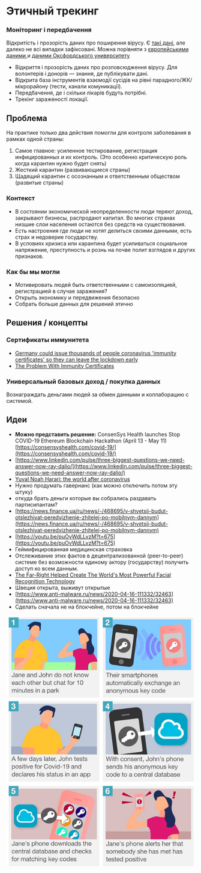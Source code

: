 # Этичный трекинг

### Моніторинг і передбачення

Відкритість і прозорість даних про поширення вірусу. Є [такі дані](https://public.tableau.com/profile/publicviz?fbclid=IwAR2nTNZDiO-GM-y2940gWCCB19xfN8X1yJMVnx0grp-OHoY6xZAT_wylyUk#!/vizhome/monitor_15841091301660/sheet0), але далеко не всі випадки зафіксовані. Можна порівняти з [європейськими даними ](https://who.maps.arcgis.com/apps/opsdashboard/index.html#/a19d5d1f86ee4d99b013eed5f637232d)и [даними Оксфордського университету](https://ourworldindata.org/coronavirus)

* Відкриття і прозорість даних про розповсюдження вірусу. Для волонтерів і донорів — знання, де публікувати дані.
* Відкрита база інструментів взаємодії сусідів на рівні парадного/ЖК/мікрорайону \(тести, канали комуникації\).
* Передбачення, де і скільки лікарів будуть потрібні.
* Трекінг зараженості локації.

## **Проблема**

На практике только два действия помогли для контроля заболевания в рамках одной страны:

1. Самое главное: усиленное тестирование, регистрация инфицированных и их контроль. \(Это особенно критическую роль когда карантин нужно будет снять\)
2. Жесткий карантин \(развивающиеся страны\)
3. Щадящий карантин с осознанным и ответственным обществом \(развитые страны\)

### Контекст

* В состоянии экономической неопределенности люди теряют доход, закрывают бизнесы, распродают капитал. Во многих странах низшие слои населения остаются без средств на существования.
*  Есть настроения где люди не хотят делиться своими данными, есть страх и недоверие государству.
* В условиях кризиса или карантина будет усиливаться социальное напряжение, преступность и рознь на почве полит взглядов и других признаков.

### Как бы мы могли

* Мотивировать людей быть ответственными с самоизоляцией, регистрацией в случае заражения?
* Открыть экономику и передвижения безопасно
* Собрать больше данных для решений этично

## **Решения / концепты**

### Сертификаты иммунитета

* [Germany could issue thousands of people coronavirus 'immunity certificates' so they can leave the lockdown early](https://www.businessinsider.com/coronavirus-germany-covid-19-immunity-certificates-testing-social-distancing-lockdown-2020-3)
* [The Problem With Immunity Certificates](https://www.bloomberg.com/news/articles/2020-04-09/there-s-a-big-problem-with-coronavirus-immunity-certificates)

### Универсальный базовых доход / покупка данных

Вознаграждать деньгами людей за обмен данными и коллаборацию с системой.

## **Идеи**

* **Можно представить решение:** ConsenSys Health launches Stop COVID-19 Ethereum Blockchain Hackathon \(April 13 - May 11\) [https://consensyshealth.com/covid-19/](https://consensyshealth.com/covid-19/)
* [https://www.linkedin.com/pulse/three-biggest-questions-we-need-answer-now-ray-dalio/](https://www.linkedin.com/pulse/three-biggest-questions-we-need-answer-now-ray-dalio/)
* [Yuval Noah Harari: the world after coronavirus](https://www.ft.com/content/19d90308-6858-11ea-a3c9-1fe6fedcca75)
* Нужно продумать гавернанс \(как можно отключить потом эту штуку\)
* откуда брать деньги которые вы собрались раздавать партисипантам?
* [https://news.finance.ua/ru/news/-/468695/v-shvetsii-budut-otslezhivat-peredvizhenie-zhitelej-po-mobilnym-dannym](https://news.finance.ua/ru/news/-/468695/v-shvetsii-budut-otslezhivat-peredvizhenie-zhitelej-po-mobilnym-dannym)
* [https://youtu.be/puOvWdLLvzM?t=675](https://youtu.be/puOvWdLLvzM?t=675)
* Геймифицированная медицинская страховка
* Отслеживание этих фактов в децентрализованной \(peer-to-peer\) системе без возможности единому актору \(государству\) получить доступ ко всем данным.
* [The Far-Right Helped Create The World's Most Powerful Facial Recognition Technology](https://www.huffingtonpost.ca/entry/clearview-ai-facial-recognition-alt-right_n_5e7d028bc5b6cb08a92a5c48?ri18n=true)
* Швеция открыта, выживут открытые
* [https://www.anti-malware.ru/news/2020-04-16-111332/32463](https://www.anti-malware.ru/news/2020-04-16-111332/32463)
* Сделать сначала не на блокчейне, потом на блокчейне

![](../.gitbook/assets/image%20%2815%29.png)

